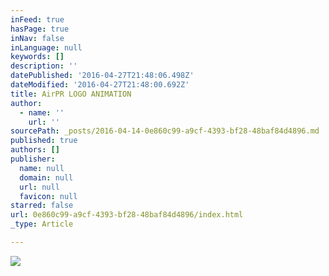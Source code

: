 ```yaml
---
inFeed: true
hasPage: true
inNav: false
inLanguage: null
keywords: []
description: ''
datePublished: '2016-04-27T21:48:06.498Z'
dateModified: '2016-04-27T21:48:00.692Z'
title: AirPR LOGO ANIMATION
author:
  - name: ''
    url: ''
sourcePath: _posts/2016-04-14-0e860c99-a9cf-4393-bf28-48baf84d4896.md
published: true
authors: []
publisher:
  name: null
  domain: null
  url: null
  favicon: null
starred: false
url: 0e860c99-a9cf-4393-bf28-48baf84d4896/index.html
_type: Article

---
```

![](https://s3-us-west-2.amazonaws.com/the-grid-img/p/10b978799a8390219c3cec772384041292c86bd3.png)